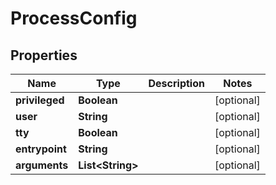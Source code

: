 
# ProcessConfig

## Properties
Name | Type | Description | Notes
------------ | ------------- | ------------- | -------------
**privileged** | **Boolean** |  |  [optional]
**user** | **String** |  |  [optional]
**tty** | **Boolean** |  |  [optional]
**entrypoint** | **String** |  |  [optional]
**arguments** | **List&lt;String&gt;** |  |  [optional]



